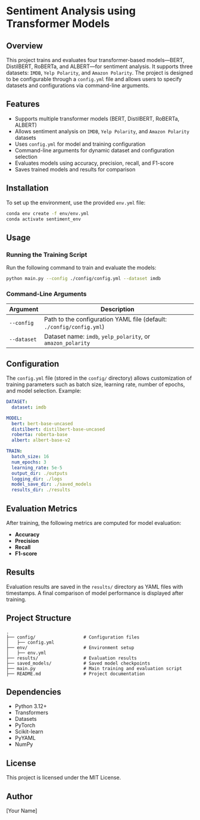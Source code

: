 # Sentiment Analysis using Transformer Models

## Overview
This project trains and evaluates four transformer-based models—BERT, DistilBERT, RoBERTa, and ALBERT—for sentiment analysis. It supports three datasets: `IMDB`, `Yelp Polarity`, and `Amazon Polarity`. The project is designed to be configurable through a `config.yml` file and allows users to specify datasets and configurations via command-line arguments.

## Features
- Supports multiple transformer models (BERT, DistilBERT, RoBERTa, ALBERT)
- Allows sentiment analysis on `IMDB`, `Yelp Polarity`, and `Amazon Polarity` datasets
- Uses `config.yml` for model and training configuration
- Command-line arguments for dynamic dataset and configuration selection
- Evaluates models using accuracy, precision, recall, and F1-score
- Saves trained models and results for comparison

## Installation
To set up the environment, use the provided `env.yml` file:

```sh
conda env create -f env/env.yml
conda activate sentiment_env
```

## Usage
### Running the Training Script
Run the following command to train and evaluate the models:

```sh
python main.py --config ./config/config.yml --dataset imdb
```

### Command-Line Arguments
| Argument  | Description |
|-----------|-------------|
| `--config`  | Path to the configuration YAML file (default: `./config/config.yml`) |
| `--dataset` | Dataset name: `imdb`, `yelp_polarity`, or `amazon_polarity` |

## Configuration
The `config.yml` file (stored in the `config/` directory) allows customization of training parameters such as batch size, learning rate, number of epochs, and model selection. Example:

```yaml
DATASET:
  dataset: imdb

MODEL:
  bert: bert-base-uncased
  distilbert: distilbert-base-uncased
  roberta: roberta-base
  albert: albert-base-v2

TRAIN:
  batch_size: 16
  num_epochs: 3
  learning_rate: 5e-5
  output_dir: ./outputs
  logging_dir: ./logs
  model_save_dir: ./saved_models
  results_dir: ./results
```

## Evaluation Metrics
After training, the following metrics are computed for model evaluation:
- **Accuracy**
- **Precision**
- **Recall**
- **F1-score**

## Results
Evaluation results are saved in the `results/` directory as YAML files with timestamps. A final comparison of model performance is displayed after training.

## Project Structure
```
.
├── config/                  # Configuration files
│   ├── config.yml
├── env/                     # Environment setup
│   ├── env.yml
├── results/                 # Evaluation results
├── saved_models/            # Saved model checkpoints
├── main.py                  # Main training and evaluation script
├── README.md                # Project documentation
```

## Dependencies
- Python 3.12+
- Transformers
- Datasets
- PyTorch
- Scikit-learn
- PyYAML
- NumPy

## License
This project is licensed under the MIT License.

## Author
[Your Name]


